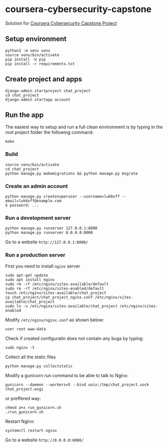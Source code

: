 # coursera-cybersecurity-capstone
Solution for [Coursera Cybersecurity Capstone Project](https://www.coursera.org/learn/cyber-security-capstone)


## Setup environment
```
python3 -m venv venv
source venv/bin/activate
pip install -U pip
pip install -r requirements.txt
```

## Create project and apps
```
django-admin startproject chat_project
cd chat_project
django-admin startapp account
```

## Run the app

The easiest way to setup and run a full clean environment is by typing in the root project folder the following command:
```
make
```

### Build
```
source venv/bin/activate
cd chat_project
python manage.py makemigrations && python manage.py migrate
```

### Create an admin account
```
python manage.py createsuperuser --username=luk6xff --email=luk6xff@example.com
$ password: ...
```

### Run a development server
```
python manage.py runserver 127.0.0.1:8000
python manage.py runserver 0.0.0.0:8000
```
Go to a website `http://127.0.0.1:8000/`

### Run a production server
First you need to install `nginx` server
```
sudo apt-get update
sudo apt install nginx
sudo rm -rf /etc/nginx/sites-available/default
sudo rm -rf /etc/nginx/sites-enabled/default
touch /etc/nginx/sites-available/chat_project
cp chat_project/chat_project_nginx.conf /etc/nginx/sites-available/chat_project
sudo ln -s /etc/nginx/sites-available/chat_project /etc/nginx/sites-enabled
```

Modify `/etc/nginx/nginx.conf` as shown below:
```
user root www-data
```

Check if created configuratin does not contain any bugs by typing:
```
sudo nginx -t
```

Collect all the static files
```
python manage.py collectstatic
```

Modify a gunicorn run command to be able to talk to Nginx:
```
gunicorn --daemon --workers=5 --bind unix:/tmp/chat_project.sock chat_project.wsgi
```

or preffered way:
```
chmod a+x run_gunicorn.sh
./run_gunicorn.sh
```

Restart Nginx:
```
systemctl restart nginx
```

Go to a website `http://0.0.0.0:8000/`